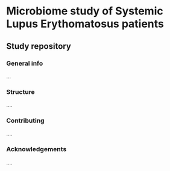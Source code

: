 # Microbiome study of Systemic Lupus Erythomatosus patients
## Study repository


### General info

...


### Structure


....


### Contributing

....

### Acknowledgements

....


